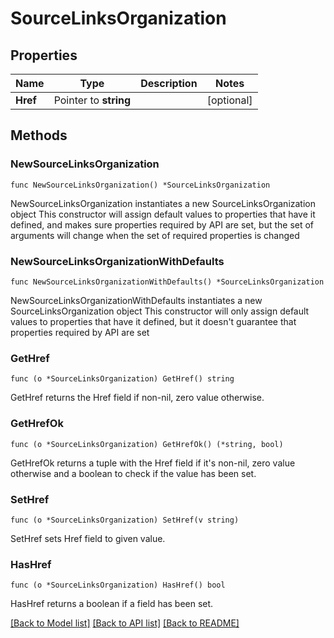 # SourceLinksOrganization

## Properties

Name | Type | Description | Notes
------------ | ------------- | ------------- | -------------
**Href** | Pointer to **string** |  | [optional] 

## Methods

### NewSourceLinksOrganization

`func NewSourceLinksOrganization() *SourceLinksOrganization`

NewSourceLinksOrganization instantiates a new SourceLinksOrganization object
This constructor will assign default values to properties that have it defined,
and makes sure properties required by API are set, but the set of arguments
will change when the set of required properties is changed

### NewSourceLinksOrganizationWithDefaults

`func NewSourceLinksOrganizationWithDefaults() *SourceLinksOrganization`

NewSourceLinksOrganizationWithDefaults instantiates a new SourceLinksOrganization object
This constructor will only assign default values to properties that have it defined,
but it doesn't guarantee that properties required by API are set

### GetHref

`func (o *SourceLinksOrganization) GetHref() string`

GetHref returns the Href field if non-nil, zero value otherwise.

### GetHrefOk

`func (o *SourceLinksOrganization) GetHrefOk() (*string, bool)`

GetHrefOk returns a tuple with the Href field if it's non-nil, zero value otherwise
and a boolean to check if the value has been set.

### SetHref

`func (o *SourceLinksOrganization) SetHref(v string)`

SetHref sets Href field to given value.

### HasHref

`func (o *SourceLinksOrganization) HasHref() bool`

HasHref returns a boolean if a field has been set.


[[Back to Model list]](../README.md#documentation-for-models) [[Back to API list]](../README.md#documentation-for-api-endpoints) [[Back to README]](../README.md)


